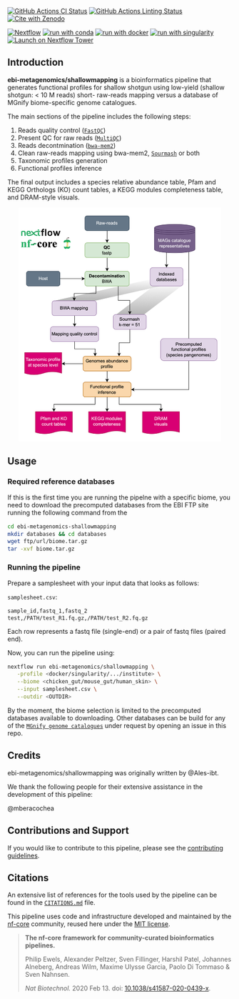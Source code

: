 [![GitHub Actions CI Status](https://github.com/ebi-metagenomics/shallowmapping/workflows/nf-core%20CI/badge.svg)](https://github.com/ebi-metagenomics/shallowmapping/actions?query=workflow%3A%22nf-core+CI%22)
[![GitHub Actions Linting Status](https://github.com/ebi-metagenomics/shallowmapping/workflows/nf-core%20linting/badge.svg)](https://github.com/ebi-metagenomics/shallowmapping/actions?query=workflow%3A%22nf-core+linting%22)[![Cite with Zenodo](http://img.shields.io/badge/DOI-10.5281/zenodo.XXXXXXX-1073c8?labelColor=000000)](https://doi.org/10.5281/zenodo.XXXXXXX)

[![Nextflow](https://img.shields.io/badge/nextflow%20DSL2-%E2%89%A523.04.0-23aa62.svg)](https://www.nextflow.io/)
[![run with conda](http://img.shields.io/badge/run%20with-conda-3EB049?labelColor=000000&logo=anaconda)](https://docs.conda.io/en/latest/)
[![run with docker](https://img.shields.io/badge/run%20with-docker-0db7ed?labelColor=000000&logo=docker)](https://www.docker.com/)
[![run with singularity](https://img.shields.io/badge/run%20with-singularity-1d355c.svg?labelColor=000000)](https://sylabs.io/docs/)
[![Launch on Nextflow Tower](https://img.shields.io/badge/Launch%20%F0%9F%9A%80-Nextflow%20Tower-%234256e7)](https://tower.nf/launch?pipeline=https://github.com/ebi-metagenomics/shallowmapping)

## Introduction

**ebi-metagenomics/shallowmapping** is a bioinformatics pipeline that generates functional profiles for shallow shotgun using low-yield (shallow shotgun: < 10 M reads) short- raw-reads mapping versus a database of MGnify biome-specific genome catalogues.

The main sections of the pipeline includes the following steps:
1. Reads quality control ([`FastQC`](https://www.bioinformatics.babraham.ac.uk/projects/fastqc/))
2. Present QC for raw reads ([`MultiQC`](http://multiqc.info/))
3. Reads decontmination ([`bwa-mem2`](https://github.com/bwa-mem2/bwa-mem2))
4. Clean raw-reads mapping using bwa-mem2, [`Sourmash`](https://sourmash.readthedocs.io/en/latest/command-line.html) or both
5. Taxonomic profiles generation
6. Functional profiles inference

The final output includes a species relative abundance table, Pfam and KEGG Orthologs (KO) count tables, a KEGG modules completeness table, and DRAM-style visuals.

<p align="center" width="100%">
   <img src="docs/images/workflow.png" width="90%"/>
</p>


## Usage

### Required reference databases

If this is the first time you are running the pipelne with a specific biome, you need to download the precomputed databases from the EBI FTP site running the following command from the 

```bash
cd ebi-metagenomics-shallowmapping
mkdir databases && cd databases
wget ftp/url/biome.tar.gz
tar -xvf biome.tar.gz
```

### Running the pipeline

Prepare a samplesheet with your input data that looks as follows:

`samplesheet.csv`:

```csv
sample_id,fastq_1,fastq_2
test,/PATH/test_R1.fq.gz,/PATH/test_R2.fq.gz
```

Each row represents a fastq file (single-end) or a pair of fastq files (paired end).

Now, you can run the pipeline using:

```bash
nextflow run ebi-metagenomics/shallowmapping \
   -profile <docker/singularity/.../institute> \
   --biome <chicken_gut/mouse_gut/human_skin> \
   --input samplesheet.csv \
   --outdir <OUTDIR>
```

By the moment, the biome selection is limited to the precomputed databases available to downloading. Other databases can be build for any of the [`MGnify genome catalogues`](https://www.ebi.ac.uk/metagenomics/browse/genomes) under request by opening an issue in this repo.


## Credits

ebi-metagenomics/shallowmapping was originally written by @Ales-ibt.

We thank the following people for their extensive assistance in the development of this pipeline:

@mberacochea


## Contributions and Support

If you would like to contribute to this pipeline, please see the [contributing guidelines](.github/CONTRIBUTING.md).

## Citations

<!-- TODO nf-core: Add citation for pipeline after first release. Uncomment lines below and update Zenodo doi and badge at the top of this file. -->
<!-- If you use  ebi-metagenomics/shallowmapping for your analysis, please cite it using the following doi: [10.5281/zenodo.XXXXXX](https://doi.org/10.5281/zenodo.XXXXXX) -->

<!-- TODO nf-core: Add bibliography of tools and data used in your pipeline -->

An extensive list of references for the tools used by the pipeline can be found in the [`CITATIONS.md`](CITATIONS.md) file.

This pipeline uses code and infrastructure developed and maintained by the [nf-core](https://nf-co.re) community, reused here under the [MIT license](https://github.com/nf-core/tools/blob/master/LICENSE).

> **The nf-core framework for community-curated bioinformatics pipelines.**
>
> Philip Ewels, Alexander Peltzer, Sven Fillinger, Harshil Patel, Johannes Alneberg, Andreas Wilm, Maxime Ulysse Garcia, Paolo Di Tommaso & Sven Nahnsen.
>
> _Nat Biotechnol._ 2020 Feb 13. doi: [10.1038/s41587-020-0439-x](https://dx.doi.org/10.1038/s41587-020-0439-x).
